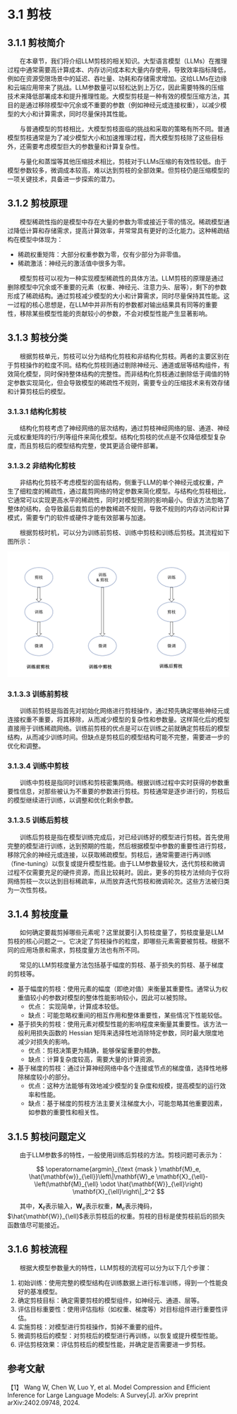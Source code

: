 # 3.1 剪枝

## 3.1.1 剪枝简介

&emsp;&emsp;在本章节，我们将介绍LLM剪枝的相关知识。大型语言模型（LLMs）在推理过程中通常需要高计算成本、内存访问成本和大量内存使用，导致效率指标降低，例如在资源受限场景中的延迟、吞吐量、功耗和存储需求增加。这给LLMs在边缘和云端应用带来了挑战。LLM参数量可以轻松达到上万亿，因此需要特殊的压缩技术来降低部署成本和提升推理性能。大模型剪枝是一种有效的模型压缩方法，其目的是通过移除模型中冗余或不重要的参数（例如神经元或连接权重），以减少模型的大小和计算需求，同时尽量保持其性能。

&emsp;&emsp;与普通模型的剪枝相比，大模型剪枝面临的挑战和采取的策略有所不同。普通模型剪枝通常是为了减少模型大小和加速推理过程，而大模型剪枝除了这些目标外，还需要考虑模型巨大的参数量和计算复杂性。

&emsp;&emsp;与量化和蒸馏等其他压缩技术相比，剪枝对于LLMs压缩的有效性较低。由于模型参数较多，微调成本较高，难以达到剪枝的全部效果。但剪枝仍是压缩模型的一项关键技术，具备进一步探索的潜力。

## 3.1.2 剪枝原理

&emsp;&emsp;模型稀疏性指的是模型中存在大量的参数为零或接近于零的情况。稀疏模型通过降低计算和存储需求，提高计算效率，并常常具有更好的泛化能力。这种稀疏结构在模型中体现为：
- 稀疏权重矩阵：大部分权重参数为零，仅有少部分为非零值。
- 稀疏激活：神经元的激活值中很多为零。

&emsp;&emsp;模型剪枝可以视为一种实现模型稀疏性的具体方法。LLM剪枝的原理是通过删除模型中冗余或不重要的元素（权重、神经元、注意力头、层等），剩下的参数形成了稀疏结构。通过剪枝减少模型的大小和计算需求，同时尽量保持其性能。这一过程的核心思想是，在LLM中并非所有的参数都对输出结果具有同等的重要性，移除某些模型性能的贡献较小的参数，不会对模型性能产生显著影响。

## 3.1.3 剪枝分类 

&emsp;&emsp;根据剪枝单元，剪枝可以分为结构化剪枝和非结构化剪枝。两者的主要区别在于剪枝操作的粒度不同。结构化剪枝则通过剔除神经元、通道或层等结构组件，有效简化模型，同时保持整体结构的完整性。而非结构化剪枝通过删除低于阈值的特定参数实现简化，但会导致模型的稀疏性不规则，需要专业的压缩技术来有效存储和计算剪枝后的模型。

### 3.1.3.1 结构化剪枝

&emsp;&emsp;结构化剪枝考虑了神经网络的层次结构，通过剪枝神经网络的层、通道、神经元或权重矩阵的行/列等组件来简化模型。结构化剪枝的优点是不仅降低模型复杂度，而且剪枝后的模型结构完整，使其更适合硬件部署。

### 3.1.3.2 非结构化剪枝

&emsp;&emsp;非结构化剪枝不考虑模型的固有结构，侧重于LLM的单个神经元或权重，产生了细粒度的稀疏性，通过裁剪网络的特定参数来简化模型。与结构化剪枝相比，它通常可以实现更高水平的稀疏性，同时对模型预测的影响最小。但该方法忽略了整体的结构，会导致最后裁剪后的参数稀疏不规则，导致不规则的内存访问和计算模式，需要专门的软件或硬件才能有效部署与加速。

&emsp;&emsp;根据剪枝时机，可以分为训练前剪枝、训练中剪枝和训练后剪枝。其流程如下图所示：

![](images/prune_flow.png)

### 3.1.3.3 训练前剪枝

&emsp;&emsp;训练前剪枝是指首先对初始化网络进行剪枝操作，通过预先确定哪些神经元或连接权重不重要，将其移除，从而减少模型的复杂性和参数量。这样简化后的模型直接用于训练稀疏网络。训练前剪枝的优点是可以在训练之前就确定剪枝后的模型结构，从而减少训练时间。但缺点是剪枝后的模型结构可能不完整，需要进一步的优化和调整。

### 3.1.3.4 训练中剪枝

&emsp;&emsp;训练中剪枝是指同时训练和剪枝密集网络。根据训练过程中实时获得的参数重要性信息，对那些被认为不重要的参数进行剪枝。剪枝通常是逐步进行的，剪枝后的模型继续进行训练，以调整和优化剩余参数。

### 3.1.3.5 训练后剪枝

&emsp;&emsp;训练后剪枝是指在模型训练完成后，对已经训练好的模型进行剪枝。首先使用完整的模型进行训练，达到预期的性能，然后根据模型中参数的重要性进行剪枝，移除冗余的神经元或连接，以获取稀疏模型。剪枝后，通常需要进行再训练（fine-tuning）以恢复或提升模型性能。由于LLM参数量较大，迭代剪枝和微调过程不仅需要充足的硬件资源，而且比较耗时。因此，更多的剪枝方法倾向于仅将网络剪枝一次以达到目标稀疏率，从而放弃迭代剪枝和微调轮次。这些方法被归类为一次性剪枝。

## 3.1.4 剪枝度量

&emsp;&emsp;如何确定要裁剪掉哪些元素呢？这里就要引入剪枝度量了，剪枝度量是LLM剪枝的核心问题之一。它决定了剪枝操作的粒度，即哪些元素需要被剪枝。根据不同的应用场景和需求，剪枝度量方法也有所不同。

&emsp;&emsp;常见的LLM剪枝度量方法包括基于幅度的剪枝、基于损失的剪枝、基于梯度的剪枝等。
- 基于幅度的剪枝：使用元素的幅度（即绝对值）来衡量其重要性。通常认为权重值较小的参数对模型的整体性能影响较小，因此可以被剪除。
    - 优点： 实现简单，计算成本较低。
    - 缺点：可能忽略权重间的相互作用和整体重要性，某些情况下性能较低。
- 基于损失的剪枝：使用元素对模型性能的影响程度来衡量其重要性。该方法一般利用损失函数的 Hessian 矩阵来选择性地消除特定参数，同时最大限度地减少对损失的影响。
    - 优点：剪枝决策更为精确，能够保留重要的参数。
    - 缺点：计算复杂度较高，需要大量的计算资源。
- 基于梯度的剪枝：通过计算神经网络中各个连接或节点的梯度值，选择性地移除梯度较小的部分。
    - 优点：这种方法能够有效地减少模型的复杂度和规模，提高模型的运行效率和性能。
    - 缺点：基于梯度的剪枝方法主要关注梯度大小，可能忽略其他重要因素，如参数的重要性和相关性。

## 3.1.5 剪枝问题定义

&emsp;&emsp;由于LLM参数多的特性，一般使用训练后剪枝的方法。剪枝问题可表示为：

$$
\operatorname{argmin}_{\text {mask } \mathbf{M}_e, \hat{\mathbf{w}}_{\ell}}\left\|\mathbf{W}_e \mathbf{X}_{\ell}-\left(\mathbf{M}_{\ell} \odot \hat{\mathbf{W}}_{\ell}\right) \mathbf{X}_{\ell}\right\|_2^2
$$

&emsp;&emsp;其中，$\mathbf{X}_{\ell}$表示输入，$\mathbf{W}_e$表示权重，$\mathbf{M}_e$表示掩码，$\hat{\mathbf{W}}_{\ell}$表示剪枝后的权重。剪枝的目标是使剪枝前后的损失函数值尽可能接近。

## 3.1.6 剪枝流程

&emsp;&emsp;根据大模型参数量大的特性，LLM剪枝的流程可以分为以下几个步骤：
1. 初始训练：使用完整的模型结构在训练数据上进行标准训练，得到一个性能良好的基准模型。
2. 确定剪枝目标：确定需要剪枝的模型组件，如神经元、通道、层等。
3. 评估目标重要性：使用评估指标（如权重、梯度等）对目标组件进行重要性评估。
4. 实施剪枝：对模型进行剪枝操作，剪掉不重要的组件。
5. 微调剪枝后的模型：对剪枝后的模型进行再训练，以恢复或提升模型性能。
6. 评估剪枝效果：评估剪枝后的模型性能，并确定是否需要进一步剪枝。

## 参考文献

【1】 Wang W, Chen W, Luo Y, et al. Model Compression and Efficient Inference for Large Language Models: A Survey[J]. arXiv preprint arXiv:2402.09748, 2024.